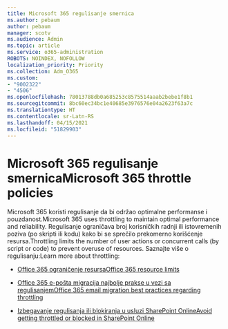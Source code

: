 ```yaml
---
title: Microsoft 365 regulisanje smernica
ms.author: pebaum
author: pebaum
manager: scotv
ms.audience: Admin
ms.topic: article
ms.service: o365-administration
ROBOTS: NOINDEX, NOFOLLOW
localization_priority: Priority
ms.collection: Adm_O365
ms.custom:
- "9002322"
- "4506"
ms.openlocfilehash: 78013788db0a685253c8575514aaab2bebe1f8b1
ms.sourcegitcommit: 8bc60ec34bc1e40685e3976576e04a2623f63a7c
ms.translationtype: HT
ms.contentlocale: sr-Latn-RS
ms.lasthandoff: 04/15/2021
ms.locfileid: "51829903"
---
```

# <a name="microsoft-365-throttle-policies"></a><span data-ttu-id="a902f-102">Microsoft 365 regulisanje smernica</span><span class="sxs-lookup"><span data-stu-id="a902f-102">Microsoft 365 throttle policies</span></span>

<span data-ttu-id="a902f-103">Microsoft 365 koristi regulisanje da bi održao optimalne performanse i pouzdanost.</span><span class="sxs-lookup"><span data-stu-id="a902f-103">Microsoft 365 uses throttling to maintain optimal performance and reliability.</span></span> <span data-ttu-id="a902f-104">Regulisanje ograničava broj korisničkih radnji ili istovremenih poziva (po skripti ili kodu) kako bi se sprečilo prekomerno korišćenje resursa.</span><span class="sxs-lookup"><span data-stu-id="a902f-104">Throttling limits the number of user actions or concurrent calls (by script or code) to prevent overuse of resources.</span></span> <span data-ttu-id="a902f-105">Saznajte više o regulisanju:</span><span class="sxs-lookup"><span data-stu-id="a902f-105">Learn more about throttling:</span></span>

- [<span data-ttu-id="a902f-106">Office 365 ograničenje resursa</span><span class="sxs-lookup"><span data-stu-id="a902f-106">Office 365 resource limits</span></span>](https://docs.microsoft.com/office365/Enterprise/office-365-resource-limits)

- [<span data-ttu-id="a902f-107">Office 365 e-pošta migracija najbolje prakse u vezi sa regulisanjem</span><span class="sxs-lookup"><span data-stu-id="a902f-107">Office 365 email migration best practices regarding throttling</span></span>](https://docs.microsoft.com/exchange/mailbox-migration/office-365-migration-best-practices#office-365-throttling)

- [<span data-ttu-id="a902f-108">Izbegavanje regulisanja ili blokiranja u usluzi SharePoint Online</span><span class="sxs-lookup"><span data-stu-id="a902f-108">Avoid getting throttled or blocked in SharePoint Online</span></span>](https://docs.microsoft.com/sharepoint/dev/general-development/how-to-avoid-getting-throttled-or-blocked-in-sharepoint-online)
